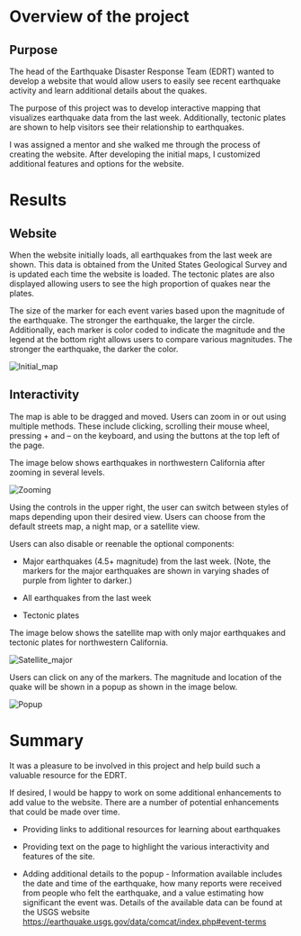 # Overview of the project 

## Purpose

The head of the Earthquake Disaster Response Team (EDRT) wanted to develop a website that would allow users to easily see recent earthquake activity and learn additional details about the quakes.

The purpose of this project was to develop interactive mapping that visualizes earthquake data from the last week.  Additionally, tectonic plates are shown to help visitors see their relationship to earthquakes.

I was assigned a mentor and she walked me through the process of creating the website.  After developing the initial maps, I customized additional features and options for the website.

# Results

## Website

When the website initially loads, all earthquakes from the last week are shown.  This data is obtained from the United States Geological Survey and is updated each time the website is loaded.  The tectonic plates are also displayed allowing users to see the high proportion of quakes near the plates.  

The size of the marker for each event varies based upon the magnitude of the earthquake.  The stronger the earthquake, the larger the circle.  Additionally, each marker is color coded to indicate the magnitude and the legend at the bottom right allows users to compare various magnitudes.  The stronger the earthquake, the darker the color. 


![Initial_map](https://user-images.githubusercontent.com/82730954/126830080-a7a49760-3e81-48b4-851b-8fe43574570e.PNG)


## Interactivity

The map is able to be dragged and moved.  Users can zoom in or out using multiple methods.  These include clicking, scrolling their mouse wheel, pressing + and – on the keyboard, and using the buttons at the top left of the page.

The image below shows earthquakes in northwestern California after zooming in several levels.


![Zooming](https://user-images.githubusercontent.com/82730954/126830121-77dafc3e-a496-49c5-b76e-ce6b502f2c54.PNG)


Using the controls in the upper right, the user can switch between styles of maps depending upon their desired view. Users can choose from the default streets map, a night map, or a satellite view.

Users can also disable or reenable the optional components:

* Major earthquakes (4.5+ magnitude) from the last week.  (Note, the markers for the major earthquakes are shown in varying shades of purple from lighter to darker.)

* All earthquakes from the last week

* Tectonic plates

The image below shows the satellite map with only major earthquakes and tectonic plates for northwestern California.


![Satellite_major](https://user-images.githubusercontent.com/82730954/126830148-9025140b-7770-45eb-8a97-ed932c473957.png)


Users can click on any of the markers.  The magnitude and location of the quake will be shown in a popup as shown in the image below.  


![Popup](https://user-images.githubusercontent.com/82730954/126830163-179bc925-6103-42b4-b470-417b286d8b1b.png)


# Summary

It was a pleasure to be involved in this project and help build such a valuable resource for the EDRT.

If desired, I would be happy to work on some additional enhancements to add value to the website.  There are a number of potential enhancements that could be made over time.

* Providing links to additional resources for learning about earthquakes

* Providing text on the page to highlight the various interactivity and features of the site.

* Adding additional details to the popup - Information available includes the date and time of the earthquake, how many reports were received from people who felt the earthquake, and a value estimating how significant the event was.  Details of the available data can be found at the USGS website https://earthquake.usgs.gov/data/comcat/index.php#event-terms 
